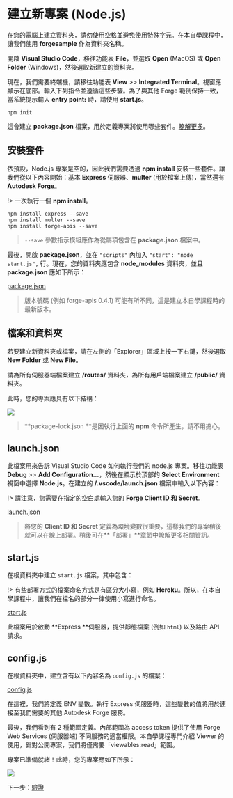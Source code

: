 # 建立新專案 (Node.js)

在您的電腦上建立資料夾，請勿使用空格並避免使用特殊字元。在本自學課程中，讓我們使用 **forgesample** 作為資料夾名稱。

開啟 **Visual Studio Code**，移往功能表 **File**，並選取 **Open** (MacOS) 或 **Open Folder** (Windows)，然後選取新建立的資料夾。 

現在，我們需要終端機，請移往功能表 **View** >> **Integrated Terminal**。視窗應顯示在底部。輸入下列指令並遵循這些步驟。為了與其他 Forge 範例保持一致，當系統提示輸入 **entry point:** 時，請使用 **start.js**。

```
npm init
```

這會建立 **package.json** 檔案，用於定義專案將使用哪些套件。[瞭解更多](https://docs.npmjs.com/files/package.json)。

## 安裝套件

依預設，Node.js 專案是空的，因此我們需要透過 **npm install** 安裝一些套件。讓我們從以下內容開始：基本 **Express** 伺服器、**multer** (用於檔案上傳)，當然還有 **Autodesk Forge**。

!> 一次執行一個 **npm install**。

```
npm install express --save
npm install multer --save
npm install forge-apis --save
```

> `--save` 參數指示模組應作為從屬項包含在 **package.json** 檔案中。

最後，開啟 **package.json**，並在 `"scripts"` 內加入 `"start": "node start.js",` 行。現在，您的資料夾應包含 **node_modules** 資料夾，並且 **package.json** 應如下所示：

[package.json](_snippets/viewmodels/node/package.json ':include :type=code json')

> 版本號碼 (例如 forge-apis 0.4.1) 可能有所不同，這是建立本自學課程時的最新版本。

## 檔案和資料夾

若要建立新資料夾或檔案，請在左側的「Explorer」區域上按一下右鍵，然後選取 **New Folder** 或 **New File**。

請為所有伺服器端檔案建立 **/routes/** 資料夾，為所有用戶端檔案建立 **/public/** 資料夾。

此時，您的專案應具有以下結構：

![](_media/nodejs/vs_code_explorer.png) 

> **package-lock.json **是因執行上面的 **npm** 命令所產生，請不用擔心。

## launch.json

此檔案用來告訴 Visual Studio Code 如何執行我們的 node.js 專案。移往功能表 **Debug** >> **Add Configuration...**，然後在顯示於頂部的 **Select Environment** 視窗中選擇 **Node.js**。在建立的 **/.vscode/launch.json** 檔案中輸入以下內容：

!> 請注意，您需要在指定的空白處輸入您的 **Forge Client ID 和 Secret**。

[launch.json](_snippets/viewmodels/node/launch.json ':include :type=code json')

> 將您的 **Client ID 和 Secret** 定義為環境變數很重要，這樣我們的專案稍後就可以在線上部署。稍後可在**「部署」**章節中瞭解更多相關資訊。

## start.js

在根資料夾中建立 `start.js` 檔案，其中包含：

!> 有些部署方式的檔案命名方式是有區分大小寫，例如 **Heroku**。所以，在本自學課程中，讓我們在檔名的部分一律使用小寫進行命名。

[start.js](_snippets/viewmodels/node/start.js ':include :type=code javascript')

此檔案用於啟動 **Express **伺服器，提供靜態檔案 (例如 `html`) 以及路由 API 請求。

## config.js

在根資料夾中，建立含有以下內容名為 `config.js` 的檔案：

[config.js](_snippets/viewmodels/node/config.js ':include :type=code javascript')

在這裡，我們將定義 ENV 變數。執行 Express 伺服器時，這些變數的值將用於連接至我們需要的其他 Autodesk Forge 服務。

最後，我們看到有 2 種範圍定義。內部範圍為 access token 提供了使用 Forge Web Services (伺服器端) 不同服務的適當權限。本自學課程專門介紹 Viewer 的使用，針對公開專案，我們將僅需要「viewables:read」範圍。

專案已準備就緒！此時，您的專案應如下所示：

![](_media/nodejs/vs_code_project.png) 

下一步：[驗證](/zh-TW/oauth/2legged/)